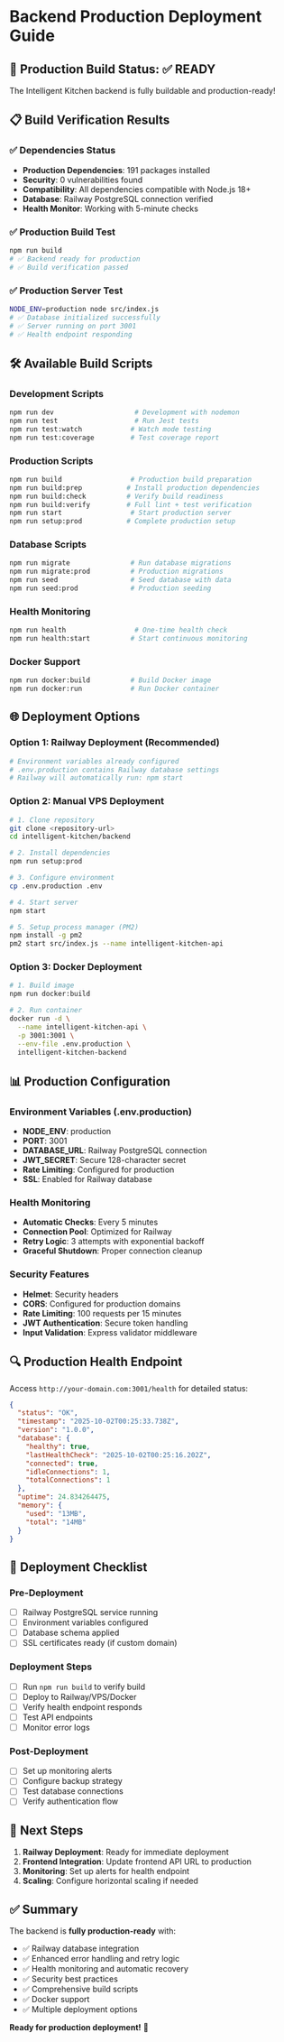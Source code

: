 # Backend Production Deployment Guide

## 🚀 Production Build Status: ✅ READY

The Intelligent Kitchen backend is fully buildable and production-ready!

## 📋 Build Verification Results

### ✅ Dependencies Status
- **Production Dependencies**: 191 packages installed
- **Security**: 0 vulnerabilities found
- **Compatibility**: All dependencies compatible with Node.js 18+
- **Database**: Railway PostgreSQL connection verified
- **Health Monitor**: Working with 5-minute checks

### ✅ Production Build Test
```bash
npm run build
# ✅ Backend ready for production
# ✅ Build verification passed
```

### ✅ Production Server Test
```bash
NODE_ENV=production node src/index.js
# ✅ Database initialized successfully
# ✅ Server running on port 3001
# ✅ Health endpoint responding
```

## 🛠️ Available Build Scripts

### Development Scripts
```bash
npm run dev                    # Development with nodemon
npm run test                   # Run Jest tests
npm run test:watch            # Watch mode testing
npm run test:coverage         # Test coverage report
```

### Production Scripts
```bash
npm run build                 # Production build preparation
npm run build:prep           # Install production dependencies
npm run build:check          # Verify build readiness
npm run build:verify         # Full lint + test verification
npm run start                 # Start production server
npm run setup:prod           # Complete production setup
```

### Database Scripts
```bash
npm run migrate               # Run database migrations
npm run migrate:prod          # Production migrations
npm run seed                  # Seed database with data
npm run seed:prod             # Production seeding
```

### Health Monitoring
```bash
npm run health                 # One-time health check
npm run health:start          # Start continuous monitoring
```

### Docker Support
```bash
npm run docker:build          # Build Docker image
npm run docker:run            # Run Docker container
```

## 🌐 Deployment Options

### Option 1: Railway Deployment (Recommended)
```bash
# Environment variables already configured
# .env.production contains Railway database settings
# Railway will automatically run: npm start
```

### Option 2: Manual VPS Deployment
```bash
# 1. Clone repository
git clone <repository-url>
cd intelligent-kitchen/backend

# 2. Install dependencies
npm run setup:prod

# 3. Configure environment
cp .env.production .env

# 4. Start server
npm start

# 5. Setup process manager (PM2)
npm install -g pm2
pm2 start src/index.js --name intelligent-kitchen-api
```

### Option 3: Docker Deployment
```bash
# 1. Build image
npm run docker:build

# 2. Run container
docker run -d \
  --name intelligent-kitchen-api \
  -p 3001:3001 \
  --env-file .env.production \
  intelligent-kitchen-backend
```

## 📊 Production Configuration

### Environment Variables (.env.production)
- **NODE_ENV**: production
- **PORT**: 3001
- **DATABASE_URL**: Railway PostgreSQL connection
- **JWT_SECRET**: Secure 128-character secret
- **Rate Limiting**: Configured for production
- **SSL**: Enabled for Railway database

### Health Monitoring
- **Automatic Checks**: Every 5 minutes
- **Connection Pool**: Optimized for Railway
- **Retry Logic**: 3 attempts with exponential backoff
- **Graceful Shutdown**: Proper connection cleanup

### Security Features
- **Helmet**: Security headers
- **CORS**: Configured for production domains
- **Rate Limiting**: 100 requests per 15 minutes
- **JWT Authentication**: Secure token handling
- **Input Validation**: Express validator middleware

## 🔍 Production Health Endpoint

Access `http://your-domain.com:3001/health` for detailed status:

```json
{
  "status": "OK",
  "timestamp": "2025-10-02T00:25:33.738Z",
  "version": "1.0.0",
  "database": {
    "healthy": true,
    "lastHealthCheck": "2025-10-02T00:25:16.202Z",
    "connected": true,
    "idleConnections": 1,
    "totalConnections": 1
  },
  "uptime": 24.834264475,
  "memory": {
    "used": "13MB",
    "total": "14MB"
  }
}
```

## 🚦 Deployment Checklist

### Pre-Deployment
- [ ] Railway PostgreSQL service running
- [ ] Environment variables configured
- [ ] Database schema applied
- [ ] SSL certificates ready (if custom domain)

### Deployment Steps
- [ ] Run `npm run build` to verify build
- [ ] Deploy to Railway/VPS/Docker
- [ ] Verify health endpoint responds
- [ ] Test API endpoints
- [ ] Monitor error logs

### Post-Deployment
- [ ] Set up monitoring alerts
- [ ] Configure backup strategy
- [ ] Test database connections
- [ ] Verify authentication flow

## 🎯 Next Steps

1. **Railway Deployment**: Ready for immediate deployment
2. **Frontend Integration**: Update frontend API URL to production
3. **Monitoring**: Set up alerts for health endpoint
4. **Scaling**: Configure horizontal scaling if needed

## ✅ Summary

The backend is **fully production-ready** with:
- ✅ Railway database integration
- ✅ Enhanced error handling and retry logic
- ✅ Health monitoring and automatic recovery
- ✅ Security best practices
- ✅ Comprehensive build scripts
- ✅ Docker support
- ✅ Multiple deployment options

**Ready for production deployment!** 🚀